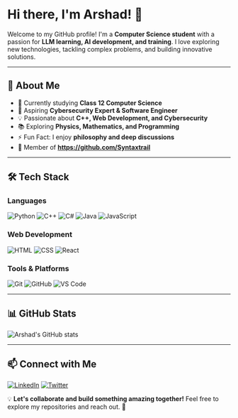 # Hi there, I'm Arshad! 👋

Welcome to my GitHub profile! I'm a **Computer Science student** with a passion for **LLM learning, AI development, and training**. I love exploring new technologies, tackling complex problems, and building innovative solutions.

---

## 🚀 About Me

- 🔭 Currently studying **Class 12 Computer Science**
- 🎯 Aspiring **Cybersecurity Expert & Software Engineer**
- 💡 Passionate about **C++, Web Development, and Cybersecurity**
- 📚 Exploring **Physics, Mathematics, and Programming**
- ⚡ Fun Fact: I enjoy **philosophy and deep discussions**
- 🏢 Member of **https://github.com/Syntaxtrail**
---

## 🛠️ Tech Stack

### **Languages**
![Python](https://img.shields.io/badge/Python-3776AB?style=flat&logo=python&logoColor=white)
![C++](https://img.shields.io/badge/C++-00599C?style=flat&logo=c%2B%2B&logoColor=white)
![C#](https://img.shields.io/badge/C%23-239120?style=flat&logo=c-sharp&logoColor=white)
![Java](https://img.shields.io/badge/Java-007396?style=flat&logo=java&logoColor=white)
![JavaScript](https://img.shields.io/badge/JavaScript-F7DF1E?style=flat&logo=javascript&logoColor=black)

### **Web Development**
![HTML](https://img.shields.io/badge/HTML5-E34F26?style=flat&logo=html5&logoColor=white)
![CSS](https://img.shields.io/badge/CSS3-1572B6?style=flat&logo=css3&logoColor=white)
![React](https://img.shields.io/badge/React-61DAFB?style=flat&logo=react&logoColor=black)

### **Tools & Platforms**
![Git](https://img.shields.io/badge/Git-F05032?style=flat&logo=git&logoColor=white)
![GitHub](https://img.shields.io/badge/GitHub-181717?style=flat&logo=github&logoColor=white)
![VS Code](https://img.shields.io/badge/VS%20Code-007ACC?style=flat&logo=visual-studio-code&logoColor=white)

---

## 📊 GitHub Stats
![Arshad's GitHub stats](https://github-readme-stats.vercel.app/api?username=your-github-username&show_icons=true&theme=radical)

---

## 📫 Connect with Me
[![LinkedIn](https://img.shields.io/badge/LinkedIn-0077B5?style=flat&logo=linkedin&logoColor=white)](https://linkedin.com/in/your-linkedin)
[![Twitter](https://img.shields.io/badge/Twitter-1DA1F2?style=flat&logo=twitter&logoColor=white)](https://twitter.com/your-twitter)

💡 **Let's collaborate and build something amazing together!** Feel free to explore my repositories and reach out. 🚀
